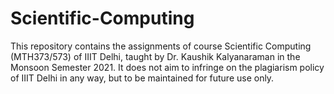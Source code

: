 # Scientific-Computing
This repository contains the assignments of course Scientific Computing (MTH373/573) of IIIT Delhi, taught by Dr. Kaushik Kalyanaraman in the Monsoon Semester 2021. It does not aim to infringe on the plagiarism policy of IIIT Delhi in any way, but to be maintained for future use only.
